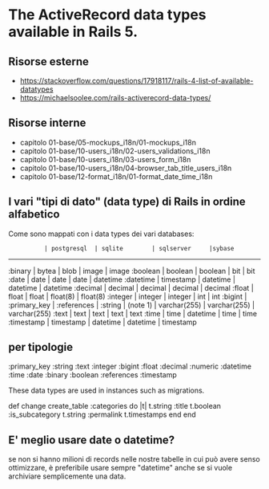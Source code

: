 # The ActiveRecord data types available in Rails 5.


## Risorse esterne

- https://stackoverflow.com/questions/17918117/rails-4-list-of-available-datatypes
- https://michaelsoolee.com/rails-activerecord-data-types/



## Risorse interne

- capitolo 01-base/05-mockups_i18n/01-mockups_i18n
- capitolo 01-base/10-users_i18n/02-users_validations_i18n
- capitolo 01-base/10-users_i18n/03-users_form_i18n
- capitolo 01-base/10-users_i18n/04-browser_tab_title_users_i18n
- capitolo 01-base/12-format_i18n/01-format_date_time_i18n



## I vari "tipi di dato" (data type) di Rails in ordine alfabetico

Come sono mappati con i data types dei vari databases:

              | postgresql  | sqlite        | sqlserver     |sybase
---------------------------------------------------------------------------
:binary       | bytea       | blob          | image         | image
:boolean      | boolean     | boolean       | bit           | bit
:date         | date        | date          | date          | datetime
:datetime     | timestamp   | datetime      | datetime      | datetime
:decimal      | decimal     | decimal       | decimal       | decimal
:float        | float       | float         | float(8)      | float(8)
:integer      | integer     | integer       | int           | int
:bigint       |
:primary_key  |
:references   |
:string       | (note 1)    | varchar(255)  | varchar(255)  | varchar(255)
:text         | text        | text          | text          | text
:time         | time        | datetime      | time          | time
:timestamp    | timestamp   | datetime      | datetime      | timestamp




## per tipologie

:primary_key
:string
:text
:integer
:bigint
:float
:decimal
:numeric
:datetime
:time
:date
:binary
:boolean
:references
:timestamp

These data types are used in instances such as migrations.

def change
  create_table :categories do |t|
    t.string :title
    t.boolean :is_subcategory
    t.string :permalink
    t.timestamps
  end
end




## E' meglio usare date o datetime?

se non si hanno milioni di records nelle nostre tabelle in cui può avere senso ottimizzare, è preferibile usare sempre "datetime" anche se si vuole archiviare semplicemente una data.

